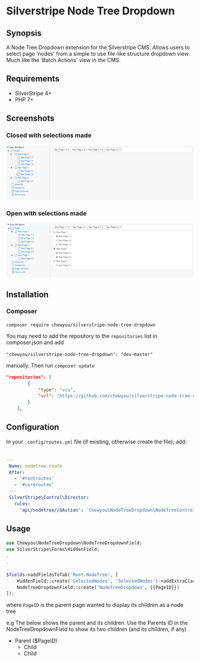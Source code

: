 # Silverstripe Node Tree Dropdown

## Synopsis
A Node Tree Dropdown extension for the Silverstripe CMS. 
Allows users to select page 'nodes' from a simple to use file-like 
structure dropdown view. 
Much like the 'Batch Actions' view in the CMS.

## Requirements 
  - SilverStripe 4+
  - PHP 7+

## Screenshots
### Closed with selections made
![Closed with selections made](https://github.com/chewyou/silverstripe-node-tree-dropdown/blob/master/images/screenshots/closed-with-selections.PNG)
### Open with selections made
![Open with selections made](https://github.com/chewyou/silverstripe-node-tree-dropdown/blob/master/images/screenshots/open-with-selections.PNG)

## Installation
### Composer
`composer require chewyou/silverstripe-node-tree-dropdown`

You may need to add the repository to the `repositories` list in composer.json
and add 

`"chewyou/silverstripe-node-tree-dropdown": "dev-master"` 

manually. Then run `composer update`

```json
"repositories": [
        {
            "type": "vcs",
            "url": "https://github.com/chewyou/silverstripe-node-tree-dropdown.git"
        }
    ],
```

## Configuration
In your `_config/routes.yml` file (if existing, otherwise create the file), add:
```yaml

---
 Name: nodetree-route
 After:
   - '#rootroutes'
   - '#coreroutes'
 ---
 SilverStripe\Control\Director:
   rules:
     'api/nodetree//$Action': 'Chewyou\NodeTreeDropdown\NodeTreeController'
```

## Usage
```php
use Chewyou\NodeTreeDropdown\NodeTreeDropdownField;
use SilverStripe\Forms\HiddenField;
.
.
.
$fields->addFieldsToTab('Root.NodeTree', [
    HiddenField::create('SelectedNodes', 'SelectedNodes')->addExtraClass('selected-nodes'),
    NodeTreeDropdownField::create('NodeTreeDropdown', {{PageID}})
]);
```
where `PageID` is the parent page wanted to display its children as a node tree

e.g The below shows the parent and its children. Use the Parents ID in the 
NodeTreeDropdownField to show its two children (and its children, if any)

  - Parent ($PageID)
    - Child
    - Child
